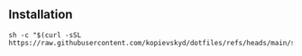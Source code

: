 ## Installation

```
sh -c "$(curl -sSL https://raw.githubusercontent.com/kopievskyd/dotfiles/refs/heads/main/setup.sh)"
```
